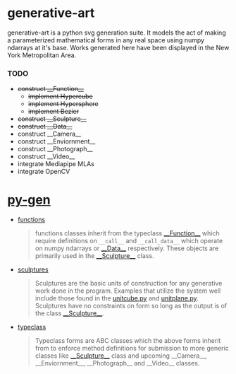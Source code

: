 # generative-art

generative-art is a python svg generation suite. It models the act of making a parameterized mathematical forms in any real space using numpy ndarrays at it's base. Works generated here have been displayed in the New York Metropolitan Area.

### TODO
- ~~construct \_\_Function\_\_~~
    - ~~implement Hypercube~~
    - ~~implement Hypersphere~~
    - ~~implement Bezier~~
- ~~construct \_\_Sculpture\_\_~~
- ~~construct \_\_Data\_\_~~
- construct \_\_Camera\_\_ 
- construct \_\_Enviornment\_\_
- construct \_\_Photograph\_\_ 
- construct \_\_Video\_\_
- integrate Mediapipe MLAs
- integrate OpenCV

# [py-gen](/py-gen)
- [functions](/py-gen/src/functions)
    
    > functions classes inherit from the typeclass [\_\_Function\_\_](py-gen/src/typeclass/__function__.py) which require definitions on `__call__` and `__call_data__` which operate on numpy ndarrays or [\_\_Data\_\_](/py-gen/src/atoms.py) respectively. These objects are primarily used in the [\_\_Sculpture\_\_](py-gen/src/typeclass/__sculpture__.py) class.
- [sculptures](py-gen/src/sculptures)
    
    > Sculptures are the basic units of construction for any generative work done in the program. Examples that utilize the system well include those found in the [unitcube.py](py-gen/src/sculptures/unitcube.py) and [unitplane.py](py-gen/src/sculptures/unitplane.py). Sculptures have no constraints on form so long as the output is of the class [\_\_Sculpture\_\_](py-gen/src/typeclass/__sculpture__.py).
- [typeclass](py-gen/src/typeclass)
    
    > Typeclass forms are ABC classes which the above forms inherit from to enforce method definitions for submission to more generic classes like [\_\_Sculpture\_\_](py-gen/src/typeclass/__sculpture__.py) class and upcoming \_\_Camera\_\_, \_\_Enviornment\_\_, \_\_Photograph\_\_ and \_\_Video\_\_ classes.
